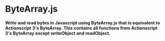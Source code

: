 # ByteArray.js

#### Write and read bytes in Javascript using ByteArray.js that is equivalent to Actionscript 3's ByteArray. This contains all functions from Actionscript 3's ByteArray except writeObject and readObject.